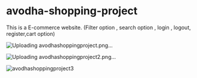 # avodha-shopping-project
This is a E-commerce website. 
(Filter option , search option , login , logout, register,cart option)

![Uploading avodhashoppingproject.png…]()

![Uploading avodhashoppingproject2.png…]()


![avodhashoppingproject3](https://user-images.githubusercontent.com/83776819/169502621-c99090fb-ca80-49c2-a948-df3eae151d8d.png)
